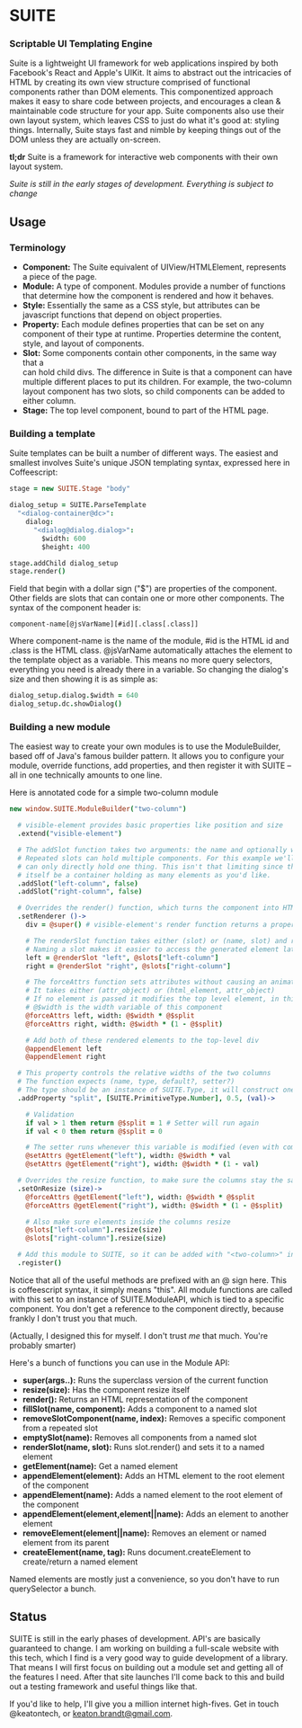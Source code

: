 # SUITE
### Scriptable UI Templating Engine

Suite is a lightweight UI framework for web applications inspired by both Facebook's React
and Apple's UIKit. It aims to abstract out the intricacies of HTML by creating its own view
structure comprised of functional components rather than DOM elements. This componentized
approach makes it easy to share code between projects, and encourages a clean & maintainable
code structure for your app. Suite components also use their own layout system, which leaves
CSS to just do what it's good at: styling things. Internally, Suite stays fast and nimble by
keeping things out of the DOM unless they are actually on-screen.

**tl;dr** Suite is a framework for interactive web components with their own layout system.

*Suite is still in the early stages of development. Everything is subject to change*

## Usage
### Terminology
* **Component:** The Suite equivalent of UIView/HTMLElement, represents a piece of the page.
* **Module:** A type of component. Modules provide a number of functions that determine how
  the component is rendered and how it behaves.
* **Style:** Essentially the same as a CSS style, but attributes can be javascript functions
  that depend on object properties.
* **Property:** Each module defines properties that can be set on any component of their type
  at runtime. Properties determine the content, style, and layout of components.
* **Slot:** Some components contain other components, in the same way that a <div> can hold
  child divs. The difference in Suite is that a component can have multiple different places
  to put its children. For example, the two-column layout component has two slots, so child
  components can be added to either column.
* **Stage:** The top level component, bound to part of the HTML page.

### Building a template
Suite templates can be built a number of different ways. The easiest and smallest involves
Suite's unique JSON templating syntax, expressed here in Coffeescript:

```coffeescript
stage = new SUITE.Stage "body"

dialog_setup = SUITE.ParseTemplate
  "<dialog-container@dc>":
    dialog:
      "<dialog@dialog.dialog>":
        $width: 600
        $height: 400

stage.addChild dialog_setup
stage.render()
```

Field that begin with a dollar sign ("$") are properties of the component. Other fields are
slots that can contain one or more other components. The syntax of the component header is:

```
component-name[@jsVarName][#id][.class[.class]]
```

Where component-name is the name of the module, #id is the HTML id and .class is the HTML
class. @jsVarName automatically attaches the element to the template object as a variable.
This means no more query selectors, everything you need is already there in a variable. So
changing the dialog's size and then showing it is as simple as:

```coffeescript
dialog_setup.dialog.$width = 640
dialog_setup.dc.showDialog()
```

### Building a new module
The easiest way to create your own modules is to use the ModuleBuilder, based off of Java's
famous builder pattern. It allows you to configure your module, override functions, add
properties, and then register it with SUITE – all in one technically amounts to one line.

Here is annotated code for a simple two-column module

```coffeescript
new window.SUITE.ModuleBuilder("two-column")

  # visible-element provides basic properties like position and size
  .extend("visible-element")

  # The addSlot function takes two arguments: the name and optionally whether it's repeated.
  # Repeated slots can hold multiple components. For this example we'll assume each column
  # can only directly hold one thing. This isn't that limiting since that one thing can
  # itself be a container holding as many elements as you'd like.
  .addSlot("left-column", false)
  .addSlot("right-column", false)

  # Overrides the render() function, which turns the component into HTML
  .setRenderer ()->
    div = @super() # visible-element's render function returns a properly sized div

    # The renderSlot function takes either (slot) or (name, slot) and returns an HTMLElement
    # Naming a slot makes it easier to access the generated element later
    left = @renderSlot "left", @slots["left-column"]
    right = @renderSlot "right", @slots["right-column"]

    # The forceAttrs function sets attributes without causing an animation
    # It takes either (attr_object) or (html_element, attr_object)
    # If no element is passed it modifies the top level element, in this case div
    # @$width is the width variable of this component
    @forceAttrs left, width: @$width * @$split
    @forceAttrs right, width: @$width * (1 - @$split)

    # Add both of these rendered elements to the top-level div
    @appendElement left
    @appendElement right

  # This property controls the relative widths of the two columns
  # The function expects (name, type, default?, setter?)
  # The type should be an instance of SUITE.Type, it will construct one if you pass an array
  .addProperty "split", [SUITE.PrimitiveType.Number], 0.5, (val)->

    # Validation
    if val > 1 then return @$split = 1 # Setter will run again
    if val < 0 then return @$split = 0

    # The setter runs whenever this variable is modified (even with component.$split = x)
    @setAttrs @getElement("left"), width: @$width * val
    @setAttrs @getElement("right"), width: @$width * (1 - val)

  # Overrides the resize function, to make sure the columns stay the same size
  .setOnResize (size)->
    @forceAttrs @getElement("left"), width: @$width * @$split
    @forceAttrs @getElement("right"), width: @$width * (1 - @$split)

    # Also make sure elements inside the columns resize
    @slots["left-column"].resize(size)
    @slots["right-column"].resize(size)

  # Add this module to SUITE, so it can be added with "<two-column>" in templates
  .register()
```

Notice that all of the useful methods are prefixed with an @ sign here. This is coffeescript
syntax, it simply means "this". All module functions are called with this set to an instance
of SUITE.ModuleAPI, which is tied to a specific component. You don't get a reference to the
component directly, because frankly I don't trust you that much.

(Actually, I designed this for myself. I don't trust *me* that much. You're probably smarter)

Here's a bunch of functions you can use in the Module API:
* **super(args..):** Runs the superclass version of the current function
* **resize(size):** Has the component resize itself
* **render():** Returns an HTML representation of the component
* **fillSlot(name, component):** Adds a component to a named slot
* **removeSlotComponent(name, index):** Removes a specific component from a repeated slot
* **emptySlot(name):** Removes all components from a named slot
* **renderSlot(name, slot):** Runs slot.render() and sets it to a named element
* **getElement(name):** Get a named element
* **appendElement(element):** Adds an HTML element to the root element of the component
* **appendElement(name):** Adds a named element to the root element of the component
* **appendElement(element,element||name):** Adds an element to another element
* **removeElement(element||name):** Removes an element or named element from its parent
* **createElement(name, tag):** Runs document.createElement to create/return a named element

Named elements are mostly just a convenience, so you don't have to run querySelector a bunch.

## Status
SUITE is still in the early phases of development. API's are basically guaranteed to change.
I am working on building a full-scale website with this tech, which I find is a very good way
to guide development of a library. That means I will first focus on building out a module set
and getting all of the features I need. After that site launches I'll come back to this and
build out a testing framework and useful things like that.

If you'd like to help, I'll give you a million internet high-fives. Get in touch @keatontech,
or keaton.brandt@gmail.com.
